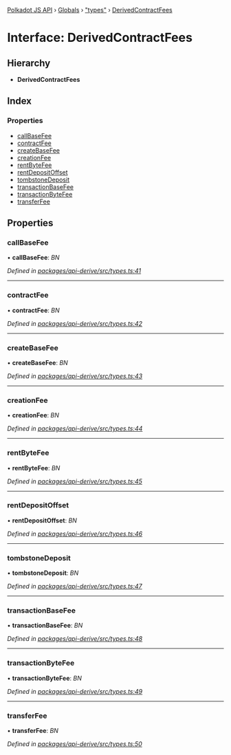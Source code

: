 [Polkadot JS API](../README.md) › [Globals](../globals.md) › ["types"](../modules/_types_.md) › [DerivedContractFees](_types_.derivedcontractfees.md)

# Interface: DerivedContractFees

## Hierarchy

* **DerivedContractFees**

## Index

### Properties

* [callBaseFee](_types_.derivedcontractfees.md#callbasefee)
* [contractFee](_types_.derivedcontractfees.md#contractfee)
* [createBaseFee](_types_.derivedcontractfees.md#createbasefee)
* [creationFee](_types_.derivedcontractfees.md#creationfee)
* [rentByteFee](_types_.derivedcontractfees.md#rentbytefee)
* [rentDepositOffset](_types_.derivedcontractfees.md#rentdepositoffset)
* [tombstoneDeposit](_types_.derivedcontractfees.md#tombstonedeposit)
* [transactionBaseFee](_types_.derivedcontractfees.md#transactionbasefee)
* [transactionByteFee](_types_.derivedcontractfees.md#transactionbytefee)
* [transferFee](_types_.derivedcontractfees.md#transferfee)

## Properties

###  callBaseFee

• **callBaseFee**: *BN*

*Defined in [packages/api-derive/src/types.ts:41](https://github.com/polkadot-js/api/blob/006c686c1/packages/api-derive/src/types.ts#L41)*

___

###  contractFee

• **contractFee**: *BN*

*Defined in [packages/api-derive/src/types.ts:42](https://github.com/polkadot-js/api/blob/006c686c1/packages/api-derive/src/types.ts#L42)*

___

###  createBaseFee

• **createBaseFee**: *BN*

*Defined in [packages/api-derive/src/types.ts:43](https://github.com/polkadot-js/api/blob/006c686c1/packages/api-derive/src/types.ts#L43)*

___

###  creationFee

• **creationFee**: *BN*

*Defined in [packages/api-derive/src/types.ts:44](https://github.com/polkadot-js/api/blob/006c686c1/packages/api-derive/src/types.ts#L44)*

___

###  rentByteFee

• **rentByteFee**: *BN*

*Defined in [packages/api-derive/src/types.ts:45](https://github.com/polkadot-js/api/blob/006c686c1/packages/api-derive/src/types.ts#L45)*

___

###  rentDepositOffset

• **rentDepositOffset**: *BN*

*Defined in [packages/api-derive/src/types.ts:46](https://github.com/polkadot-js/api/blob/006c686c1/packages/api-derive/src/types.ts#L46)*

___

###  tombstoneDeposit

• **tombstoneDeposit**: *BN*

*Defined in [packages/api-derive/src/types.ts:47](https://github.com/polkadot-js/api/blob/006c686c1/packages/api-derive/src/types.ts#L47)*

___

###  transactionBaseFee

• **transactionBaseFee**: *BN*

*Defined in [packages/api-derive/src/types.ts:48](https://github.com/polkadot-js/api/blob/006c686c1/packages/api-derive/src/types.ts#L48)*

___

###  transactionByteFee

• **transactionByteFee**: *BN*

*Defined in [packages/api-derive/src/types.ts:49](https://github.com/polkadot-js/api/blob/006c686c1/packages/api-derive/src/types.ts#L49)*

___

###  transferFee

• **transferFee**: *BN*

*Defined in [packages/api-derive/src/types.ts:50](https://github.com/polkadot-js/api/blob/006c686c1/packages/api-derive/src/types.ts#L50)*
